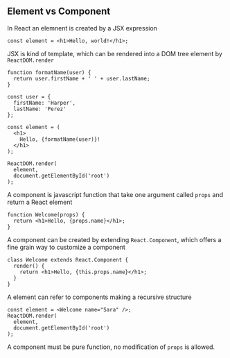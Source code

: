 ## Element vs Component

In React an elemnent is created by a JSX expression

    const element = <h1>Hello, world!</h1>;
    
JSX is kind of template, which can be rendered into a DOM tree element by `ReactDOM.render`

    function formatName(user) {
      return user.firstName + ' ' + user.lastName;
    }

    const user = {
      firstName: 'Harper',
      lastName: 'Perez'
    };

    const element = (
      <h1>
        Hello, {formatName(user)}!
      </h1>
    );

    ReactDOM.render(
      element,
      document.getElementById('root')
    );
    
A component is javascript function that take one argument called `props` and return a React element

    function Welcome(props) {
      return <h1>Hello, {props.name}</h1>;
    }

A component can be created by extending `React.Component`, which offers a fine grain way to customize a component

    class Welcome extends React.Component {
      render() {
        return <h1>Hello, {this.props.name}</h1>;
      }
    }
    
A element can refer to components making a recursive structure

    const element = <Welcome name="Sara" />;
    ReactDOM.render(
      element,
      document.getElementById('root')
    );

A component must be pure function, no modification of `props` is allowed.
